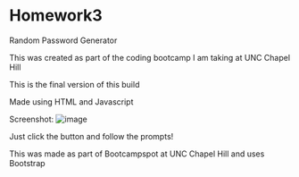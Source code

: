 # Homework3
Random Password Generator

This was created as part of the coding bootcamp I am taking at UNC Chapel Hill

This is the final version of this build

Made using HTML and Javascript

Screenshot: ![image](https://user-images.githubusercontent.com/73497003/102388314-9362ae80-3f9f-11eb-9adc-e5b8b7524140.png)

Just click the button and follow the prompts!

This was made as part of Bootcampspot at UNC Chapel Hill and uses Bootstrap